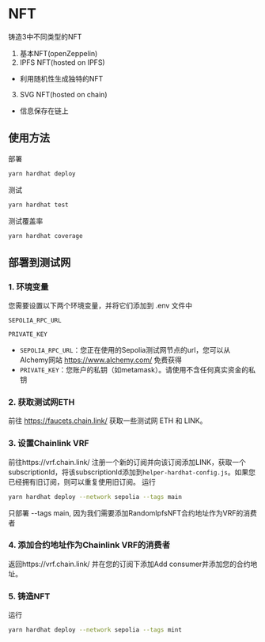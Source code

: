 
# NFT
铸造3中不同类型的NFT
1. 基本NFT(openZeppelin)
2. IPFS NFT(hosted on IPFS)
- 利用随机性生成独特的NFT
3. SVG NFT(hosted on chain)
- 信息保存在链上

## 使用方法
部署
```bash
yarn hardhat deploy
```
测试
```bash
yarn hardhat test
```
测试覆盖率
```bash
yarn hardhat coverage
```
## 部署到测试网
### 1. 环境变量

您需要设置以下两个环境变量，并将它们添加到 .env 文件中

`SEPOLIA_RPC_URL`

`PRIVATE_KEY`

- `SEPOLIA_RPC_URL`：您正在使用的Sepolia测试网节点的url，您可以从Alchemy网站 https://www.alchemy.com/ 免费获得
- `PRIVATE_KEY`：您账户的私钥（如metamask）。请使用不含任何真实资金的私钥
### 2. 获取测试网ETH
前往 https://faucets.chain.link/ 获取一些测试网 ETH 和 LINK。
### 3. 设置Chainlink VRF
前往https://vrf.chain.link/ 注册一个新的订阅并向该订阅添加LINK，获取一个 subscriptionId，将该subscriptionId添加到`helper-hardhat-config.js`。如果您已经拥有旧订阅，则可以重复使用旧订阅。
运行
```bash
yarn hardhat deploy --network sepolia --tags main 
```
只部署 --tags main, 因为我们需要添加RandomIpfsNFT合约地址作为VRF的消费者
### 4. 添加合约地址作为Chainlink VRF的消费者
返回https://vrf.chain.link/ 并在您的订阅下添加Add consumer并添加您的合约地址。
### 5. 铸造NFT
运行
```bash
yarn hardhat deploy --network sepolia --tags mint
```








